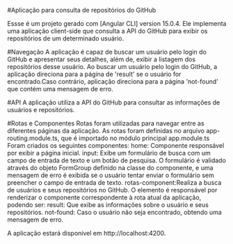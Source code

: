 #Aplicação para consulta de repositórios do GitHub

Essse é um projeto gerado com [Angular CLI] version 15.0.4.
Ele implementa uma aplicação client-side que consulta a API do GitHub para exibir os repositórios de um determinado usuário.

#Navegação
A aplicação é capaz de buscar um usuário pelo login do GitHub e apresentar seus detalhes, além de, exibir a listagem dos repositórios desse usuário.
Ao buscar um usuário pelo login do GitHub, a aplicação direciona para a página de 'result' se o usuário for encontrado.Caso contrário,  aplicação direciona para a página 'not-found' que contém uma mensagem de erro.

#API
A aplicação utiliza a API do GitHub para consultar as informações de usuários e repositórios. 

#Rotas e Componentes
Rotas foram utilizadas para navegar entre as diferentes páginas da aplicação. As rotas foram definidas no arquivo app-routing.module.ts, que é importado no módulo principal app.module.ts
Foram criados os seguintes componentes:
home: Componente responsável por exibir a página inicial.
input: Exibe um formulário de busca com um campo de entrada de texto e um botão de pesquisa. O formulário é validado através do objeto FormGroup definido na classe do componente, e uma mensagem de erro é exibida se o usuário tentar enviar o formulário sem preencher o campo de entrada de texto. 
rotas-component:Realiza a busca de usuários e seus repositórios no GitHub. O elemento <router-outlet> é responsável por renderizar o componente correspondente à rota atual da aplicação, podendo ser:
  result: Que exibe as informações sobre o usuário e seus repositórios.
  not-found: Caso o usuário não seja encontrado, obtendo uma mensagem de erro.
 

A aplicação estará disponível em http://localhost:4200.

